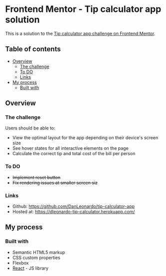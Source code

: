 # Frontend Mentor - Tip calculator app solution

This is a solution to the [Tip calculator app challenge on Frontend Mentor](https://www.frontendmentor.io/challenges/tip-calculator-app-ugJNGbJUX).

## Table of contents

- [Overview](#overview)
  - [The challenge](#the-challenge)
  - [To DO](#to-do)
  - [Links](#links)
- [My process](#my-process)
  - [Built with](#built-with)

## Overview

### The challenge

Users should be able to:

- View the optimal layout for the app depending on their device's screen size
- See hover states for all interactive elements on the page
- Calculate the correct tip and total cost of the bill per person

### To DO

- ~~Implement reset button~~
- ~~Fix rendering issues at smaller screen siz~~

### Links

- Github: https://github.com/DanLeonardo/tip-calculator-app
- Hosted at: https://dleonardo-tip-calculator.herokuapp.com/

## My process

### Built with

- Semantic HTML5 markup
- CSS custom properties
- Flexbox
- [React](https://reactjs.org/) - JS library
